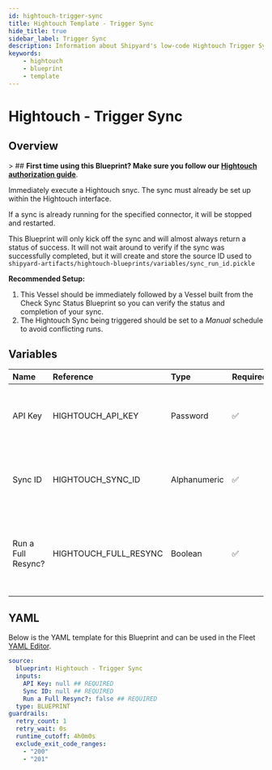 ```yaml
---
id: hightouch-trigger-sync
title: Hightouch Template - Trigger Sync
hide_title: true
sidebar_label: Trigger Sync
description: Information about Shipyard's low-code Hightouch Trigger Sync blueprint. Immediately trigger a Hightouch sync.
keywords:
    - hightouch
    - blueprint
    - template
---
```


# Hightouch - Trigger Sync

## Overview

&gt; ## **First time using this Blueprint? Make sure you follow our [Hightouch authorization guide](https://www.shipyardapp.com/docs/blueprint-library/hightouch/hightouch-authorization/)**.

Immediately execute a Hightouch snyc. The sync must already be set up within the Hightouch interface.

If a sync is already running for the specified connector, it will be stopped and restarted.

This Blueprint will only kick off the sync and will almost always return a status of success. It will not wait around to verify if the sync was successfully completed, but it will create and store the source ID used to `shipyard-artifacts/hightouch-blueprints/variables/sync_run_id.pickle`

**Recommended Setup:**
1. This Vessel should be immediately followed by a Vessel built from the Check Sync Status Blueprint so you can verify the status and completion of your sync.
2. The Hightouch Sync being triggered should be set to a *Manual* schedule to avoid conflicting runs.



## Variables

| Name | Reference | Type | Required | Default | Options | Description |
|:---|:---|:---|:---|:---|:---|:---|
| API Key | HIGHTOUCH_API_KEY | Password | :white_check_mark: | - | - | The API Key associated with your Hightouch account. |
| Sync ID | HIGHTOUCH_SYNC_ID | Alphanumeric | :white_check_mark: | - | - | The ID of the Hightouch sync you want to refresh. |
| Run a Full Resync? | HIGHTOUCH_FULL_RESYNC | Boolean | :white_check_mark: | false | - | If TRUE, will rescync all of the rows in the query, rather than only the new ones. |


## YAML

Below is the YAML template for this Blueprint and can be used in the Fleet [YAML Editor](../../reference/fleets.md#yaml-editor).

```yaml
source:
  blueprint: Hightouch - Trigger Sync
  inputs:
    API Key: null ## REQUIRED
    Sync ID: null ## REQUIRED
    Run a Full Resync?: false ## REQUIRED
  type: BLUEPRINT
guardrails:
  retry_count: 1
  retry_wait: 0s
  runtime_cutoff: 4h0m0s
  exclude_exit_code_ranges:
    - "200"
    - "201"
```
